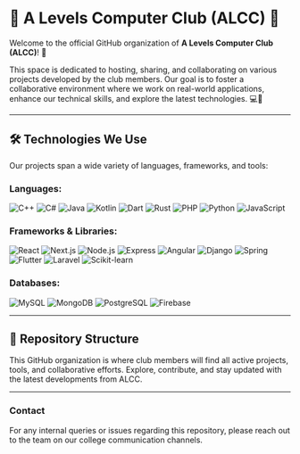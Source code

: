 # 🌟 A Levels Computer Club (ALCC) 🌟

Welcome to the official GitHub organization of **A Levels Computer Club (ALCC)**! 👾

This space is dedicated to hosting, sharing, and collaborating on various projects developed by the club members. Our goal is to foster a collaborative environment where we work on real-world applications, enhance our technical skills, and explore the latest technologies. 💻🚀

---

## 🛠️ Technologies We Use
Our projects span a wide variety of languages, frameworks, and tools:

### Languages:
![C++](https://img.shields.io/badge/-C++-00599C?logo=c%2B%2B&logoColor=white)
![C#](https://img.shields.io/badge/-C%23-239120?logo=c-sharp&logoColor=white)
![Java](https://img.shields.io/badge/-Java-007396?logo=java&logoColor=white)
![Kotlin](https://img.shields.io/badge/-Kotlin-0095D5?logo=kotlin&logoColor=white)
![Dart](https://img.shields.io/badge/-Dart-0175C2?logo=dart&logoColor=white)
![Rust](https://img.shields.io/badge/-Rust-000000?logo=rust&logoColor=white)
![PHP](https://img.shields.io/badge/-PHP-777BB4?logo=php&logoColor=white)
![Python](https://img.shields.io/badge/-Python-3776AB?logo=python&logoColor=white)
![JavaScript](https://img.shields.io/badge/-JavaScript-F7DF1E?logo=javascript&logoColor=black)

### Frameworks & Libraries:
![React](https://img.shields.io/badge/-React-61DAFB?logo=react&logoColor=black)
![Next.js](https://img.shields.io/badge/-Next.js-000000?logo=next.js&logoColor=white)
![Node.js](https://img.shields.io/badge/-Node.js-339933?logo=node.js&logoColor=white)
![Express](https://img.shields.io/badge/-Express-000000?logo=express&logoColor=white)
![Angular](https://img.shields.io/badge/-Angular-DD0031?logo=angular&logoColor=white)
![Django](https://img.shields.io/badge/-Django-092E20?logo=django&logoColor=white)
![Spring](https://img.shields.io/badge/-Spring-6DB33F?logo=spring&logoColor=white)
![Flutter](https://img.shields.io/badge/-Flutter-02569B?logo=flutter&logoColor=white)
![Laravel](https://img.shields.io/badge/-Laravel-FF2D20?logo=laravel&logoColor=white)
![Scikit-learn](https://img.shields.io/badge/-Scikit--Learn-F7931E?logo=scikit-learn&logoColor=white)

### Databases:
![MySQL](https://img.shields.io/badge/-MySQL-4479A1?logo=mysql&logoColor=white)
![MongoDB](https://img.shields.io/badge/-MongoDB-47A248?logo=mongodb&logoColor=white)
![PostgreSQL](https://img.shields.io/badge/-PostgreSQL-4169E1?logo=postgresql&logoColor=white)
![Firebase](https://img.shields.io/badge/-Firebase-FFCA28?logo=firebase&logoColor=black)

---

## 📂 Repository Structure
This GitHub organization is where club members will find all active projects, tools, and collaborative efforts. Explore, contribute, and stay updated with the latest developments from ALCC.

---

### Contact
For any internal queries or issues regarding this repository, please reach out to the team on our college communication channels.
